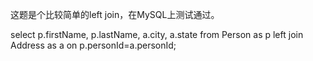 这题是个比较简单的left join，在MySQL上测试通过。

select p.firstName, p.lastName, a.city, a.state 
	from  Person as p
    left join 
    Address as a 
    on p.personId=a.personId; 